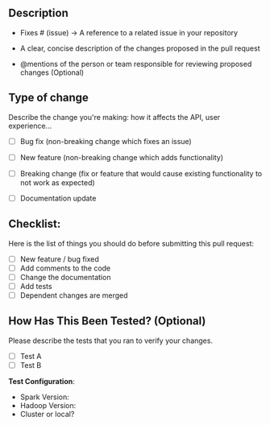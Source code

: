 ## Description


- Fixes # (issue) -> A reference to a related issue in your repository

- A clear, concise description of the changes proposed in the pull request

- @mentions of the person or team responsible for reviewing proposed changes (Optional)

## Type of change

Describe the change you're making: how it affects the API, user experience...

- [ ] Bug fix (non-breaking change which fixes an issue)
- [ ] New feature (non-breaking change which adds functionality)
- [ ] Breaking change (fix or feature that would cause existing functionality to not work as expected)
- [ ] Documentation update


## Checklist:

Here is the list of things you should do before submitting this pull request:

- [ ] New feature / bug fixed
- [ ] Add comments to the code
- [ ] Change the documentation
- [ ] Add tests
- [ ] Dependent changes are merged

## How Has This Been Tested? (Optional)

Please describe the tests that you ran to verify your changes.

- [ ] Test A
- [ ] Test B

**Test Configuration**:
* Spark Version:
* Hadoop Version:
* Cluster or local?